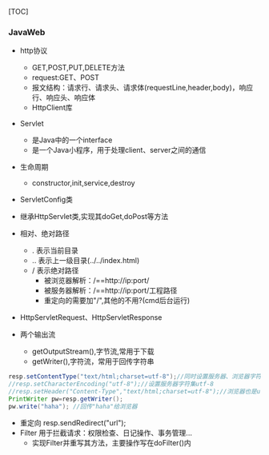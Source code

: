 [TOC]
### JavaWeb

- http协议
    - GET,POST,PUT,DELETE方法
    - request:GET、POST
    - 报文结构：请求行、请求头、请求体(requestLine,header,body)，响应行、响应头、响应体
    - HttpClient库

- Servlet
    - 是Java中的一个interface
    - 是一个Java小程序，用于处理client、server之间的通信

- 生命周期
    - constructor,init,service,destroy

- ServletConfig类
- 继承HttpServlet类,实现其doGet,doPost等方法
- 相对、绝对路径
    - . 表示当前目录
    - .. 表示上一级目录(../../index.html)
    - / 表示绝对路径
        - 被浏览器解析：/==http://ip:port/
        - 被服务器解析：/==http://ip:port/工程路径
        - 重定向的需要加"/",其他的不用?(cmd后台运行)
- HttpServletRequest、HttpServletResponse
- 两个输出流
    - getOutputStream(),字节流,常用于下载
    - getWriter(),字符流，常用于回传字符串

```java
resp.setContentType("text/html;charset=utf-8");//同时设置服务器、浏览器字符集utf-8
//resp.setCharacterEncoding("utf-8");//设置服务器字符集utf-8
//resp.setHeader("Content-Type","text/html;charset=utf-8");//浏览器也是utf-8
PrintWriter pw=resp.getWriter();
pw.write("haha"); //回传"haha"给浏览器
```
- 重定向 resp.sendRedirect("url");
- Filter 用于拦截请求：权限检查、日记操作、事务管理...
    - 实现Filter并重写其方法，主要操作写在doFilter()内
